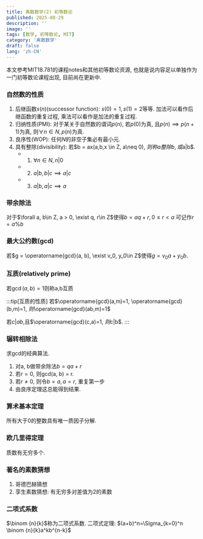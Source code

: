 ```yaml
---
title: 离散数学(2) 初等数论
published: 2025-08-29
description: ''
image: ''
tags: [数学, 初等数论, MIT]
category: '离散数学'
draft: false
lang: 'zh-CN'
---
```


本文参考MIT18.781的课程notes和其他初等数论资源, 也就是说内容足以单独作为一门初等数论课程出现, 目前尚在更新中. 

### 自然数的性质
1. 后继函数$s(n)$(successor function): $s(0) = 1, s(1) = 2$等等. 加法可以看作后继函数的重复过程, 乘法可以看作是加法的重复过程.
2. 归纳性质(PMI): 对于某关于自然数的谓词$p(n)$, 若$p(0)$为真, 且$p(n) \implies p(n + 1)$为真, 则$\forall n \in N, p(n)$为真. 
3. 良序性(WOP): 任何$N$的非空子集必有最小元.
4. 具有整除(divisibility): 若$b = ax(a,b,x \in Z, a\neq 0), $则称a整除b, 或$a|b$.
   - 1. $\forall n\in N, n|0$
   - 2. $a|b, b|c \implies a|c$
   - 3. $a|b, a|c \implies a$

### 带余除法
对于$\forall a, b\in Z, a > 0, \exist q, r\in Z$使得$b=aq+r,0\le r < a$
可记作$r=a\%b$

### 最大公约数(gcd)
若$g = \operatorname{gcd}(a, b), \exist v_0, y_0\in Z$使得$g=v_0a+y_0b$.

### 互质(relatively prime)
若$\operatorname{gcd}(a,b)=1$则称a,b互质

:::tip[互质的性质]
若$\operatorname{gcd}(a,m)=1, \operatorname{gcd}(b,m)=1, $则$\operatorname{gcd}(ab,m)=1$

若$c|ab,$且$\operatorname{gcd}(c,a)=1, $则$c|b$.
:::



### 辗转相除法
求gcd的经典算法.
1. 对a, b做带余除法$b=qa+r$
2. 若$r=0$, 则gcd(a, b) = r.
3. 若$r\neq0$, 则令$b=a, a=r$, 重复第一步
4. 由良序定理这总能得到结果.

### 算术基本定理
所有大于0的整数具有唯一质因子分解.

### 欧几里得定理
质数有无穷多个.

### 著名的素数猜想
1. 哥德巴赫猜想
2. 孪生素数猜想: 有无穷多对差值为2的素数

### 二项式系数
$\binom {n}{k}$称为二项式系数.
二项式定理: $(a+b)^n=\Sigma_{k=0}^n \binom {n}{k}a^kb^{n-k}$
